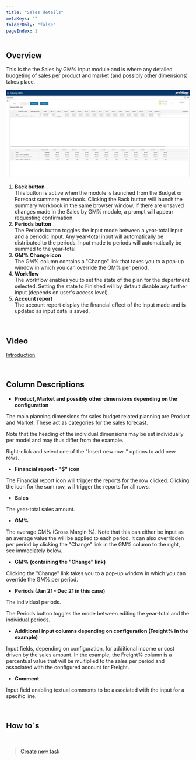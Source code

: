 ```yaml
---
title: "Sales details"
metaKeys: ""
folderOnly: "false"
pageIndex: 1
---
```

## Overview
This is the the Sales by GM% input module and is where any detailed budgeting of sales per product and market (and possibly other dimensions) takes place. 
<br/>

![](img/sales-gm.JPG)

1. **Back button** <br/>
This button is active when the module is launched from the Budget or Forecast summary workbook. Clicking the Back button will launch the summary workbook in the same browser window. If there are unsaved changes made in the Sales by GM% module, a prompt will appear requesting confirmation.
2. **Periods button** <br/>
The Periods button toggles the input mode between a year-total input and a periodic input. Any year-total input will automatically be distributed to the periods. Input made to periods will automatically be summed to the year-total.
3. **GM% Change icon** <br/>
The GM% column contains a "Change" link that takes you to a pop-up window in which you can override the GM% per period. 
4. **Workflow** <br/>
The workflow enables you to set the state of the plan for the department selected. Setting the state to Finished will by default disable any further input (depends on user's access level).
5. **Account report** <br/>
The account report display the financial effect of the input made and is updated as input data is saved.


<br/>


## Video
[Introduction](https://profitbasedocs.blob.core.windows.net/enduserhelp/videos/SalesGMInput.mp4)

<br/>

## Column Descriptions

- **Product, Market and possibly other dimensions depending on the configuration**<br/>

The main planning dimensions for sales budget related planning are Product and Market. These act as categories for the sales forecast. 

Note that the heading of the individual dimensions may be set individually per model and may thus differ from the example.

Right-click and select one of the "Insert new row.." options to add new rows.

- **Financial report - "$" icon**<br/>

The Financial report icon will trigger the reports for the row clicked. Clicking the icon for the sum row, will trigger the reports for all rows.

- **Sales**<br/>

The year-total sales amount.

- **GM%**<br/>

The average GM% (Gross Margin %). Note that this can either be input as an average value the will be applied to each period. It can also overridden per period by clicking the "Change" link in the GM% column to the right, see immediately below.

- **GM% (containing the "Change" link)**<br/>

Clicking the "Change" link takes you to a pop-up window in which you can override the GM% per period. 

- **Periods (Jan 21 - Dec 21 in this case)**<br/>

The individual periods. 

The Periods button toggles the mode between editing the year-total and the individual periods.

- **Additional input columns depending on configuration (Freight% in the example)** <br/>

Input fields, depending on configuration, for additional income or cost driven by the sales amount. In the example, the Freight% column is a percentual value that will be multiplied to the sales per period and associated with the configured account for Freight.

- **Comment** <br/>

Input field enabling textual comments to be associated with the input for a specific line.

<br/>

## How to`s

<br/>

> [Create new task](../../workbooks/process-and-tasks/tasks/create-edit-task.md)<br/>


